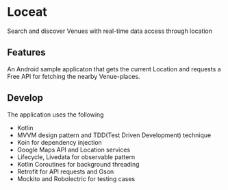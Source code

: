 # Loceat
Search and discover Venues with real-time data access through location

## Features
An Android sample applicaton that gets the current Location and requests a Free API for fetching the nearby Venue-places.

## Develop
The application uses the following
- Kotlin
- MVVM design pattern and TDD(Test Driven Development) technique
- Koin for dependency injection
- Google Maps API and Location services
- Lifecycle, Livedata for observable pattern
- Kotlin Coroutines for background threading
- Retrofit for API requests and Gson
- Mockito and Robolectric for testing cases
